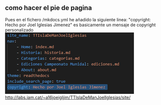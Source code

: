 ## como hacer el pie de pagina
Pues en el fichero /mkdocs.yml he añadido la siguiente linea: "copyright: Hecho por Joel Iglesias Jimenez" es basicamente un mensaje de copyright personalizado
 ![Screenshot](img/about.jpg)
 http://labs.iam.cat/~a16joeigljim/TTIslaDeManJoelIglesias/site/

